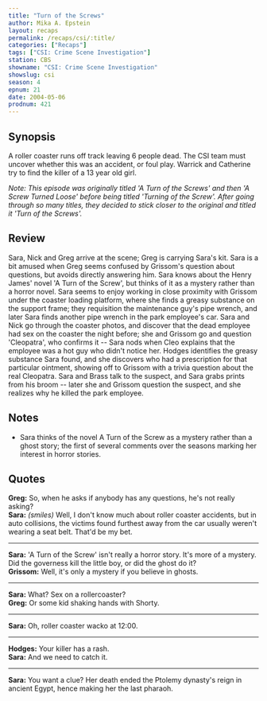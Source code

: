 ```yaml
---
title: "Turn of the Screws"
author: Mika A. Epstein
layout: recaps
permalink: /recaps/csi/:title/
categories: ["Recaps"]
tags: ["CSI: Crime Scene Investigation"]
station: CBS
showname: "CSI: Crime Scene Investigation"
showslug: csi
season: 4
epnum: 21
date: 2004-05-06
prodnum: 421
---
```


## Synopsis

A roller coaster runs off track leaving 6 people dead. The CSI team must uncover whether this was an accident, or foul play. Warrick and Catherine try to find the killer of a 13 year old girl.

_Note: This episode was originally titled 'A Turn of the Screws' and then 'A Screw Turned Loose' before being titled 'Turning of the Screw'. After going through so many titles, they decided to stick closer to the original and titled it 'Turn of the Screws'._

## Review

Sara, Nick and Greg arrive at the scene; Greg is carrying Sara's kit. Sara is a bit amused when Greg seems confused by Grissom's question about questions, but avoids directly answering him. Sara knows about the Henry James' novel 'A Turn of the Screw', but thinks of it as a mystery rather than a horror novel. Sara seems to enjoy working in close proximity with Grissom under the coaster loading platform, where she finds a greasy substance on the support frame; they requisition the maintenance guy's pipe wrench, and later Sara finds another pipe wrench in the park employee's car. Sara and Nick go through the coaster photos, and discover that the dead employee had sex on the coaster the night before; she and Grissom go and question 'Cleopatra', who confirms it -- Sara nods when Cleo explains that the employee was a hot guy who didn't notice her. Hodges identifies the greasy substance Sara found, and she discovers who had a prescription for that particular ointment, showing off to Grissom with a trivia question about the real Cleopatra. Sara and Brass talk to the suspect, and Sara grabs prints from his broom -- later she and Grissom question the suspect, and she realizes why he killed the park employee.

## Notes

* Sara thinks of the novel A Turn of the Screw as a mystery rather than a ghost story; the first of several comments over the seasons marking her interest in horror stories.

## Quotes

**Greg:** So, when he asks if anybody has any questions, he's not really asking?\
**Sara:** _(smiles)_ Well, I don't know much about roller coaster accidents, but in auto collisions, the victims found furthest away from the car usually weren't wearing a seat belt. That'd be my bet.

- - -

**Sara:** 'A Turn of the Screw' isn't really a horror story. It's more of a mystery. Did the governess kill the little boy, or did the ghost do it?\
**Grissom:** Well, it's only a mystery if you believe in ghosts.

- - -

**Sara:** What? Sex on a rollercoaster?\
**Greg:** Or some kid shaking hands with Shorty.

- - -

**Sara:** Oh, roller coaster wacko at 12:00.

- - -

**Hodges:** Your killer has a rash.\
**Sara:** And we need to catch it.

- - -

**Sara:** You want a clue? Her death ended the Ptolemy dynasty's reign in ancient Egypt, hence making her the last pharaoh.
